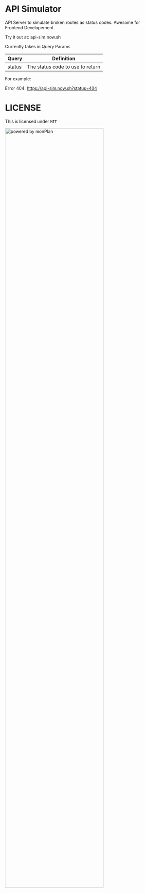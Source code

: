# API Simulator

API Server to simulate broken routes as status codes. Awesome for Frontend Developement

Try it out at: api-sim.now.sh

Currently takes in Query Params

| Query  | Definition                       |
| ------ | -------------------------------- |
| status | The status code to use to return |

For example:

Error 404: https://api-sim.now.sh?status=404

# LICENSE

This is licensed under `MIT`

<img width="80%" src="https://i.imgur.com/siLz1Yr.png" alt="powered by monPlan" />
